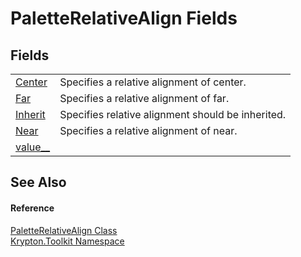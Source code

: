 # PaletteRelativeAlign Fields




## Fields
<table>
<tr>
<td><a href="c72c9ba2-df26-70d7-5303-40bc7bc0e587.md">Center</a></td>
<td>Specifies a relative alignment of center.</td></tr>
<tr>
<td><a href="259ef3dd-3010-6c48-d315-85f048d8bf3d.md">Far</a></td>
<td>Specifies a relative alignment of far.</td></tr>
<tr>
<td><a href="967e7a11-1d09-2913-3c54-27d801668a87.md">Inherit</a></td>
<td>Specifies relative alignment should be inherited.</td></tr>
<tr>
<td><a href="10478eba-3501-67c4-665f-203b93f88581.md">Near</a></td>
<td>Specifies a relative alignment of near.</td></tr>
<tr>
<td><a href="b73af18a-2193-e49c-b0f2-235bc8d0bad8.md">value__</a></td>
<td> </td></tr>
</table>

## See Also


#### Reference
<a href="6b948519-dac0-d559-fd67-0c859be1aa1d.md">PaletteRelativeAlign Class</a>  
<a href="79d2eac2-21f4-54ff-7552-b20c33c30600.md">Krypton.Toolkit Namespace</a>  
